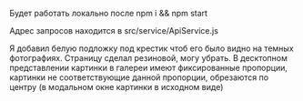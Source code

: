 Будет работать локально после npm i && npm start

Адрес запросов находится в src/service/ApiService.js

Я добавил белую подложку под крестик чтоб его было видно на темных фотографиях.
Страницу сделал резиновой, могу убрать.
В десктопном представлении картинки в галереи имеют фиксированные пропорции, картинки не соответствующие данной пропорции, обрезаются по центру (в модальном окне картинки в исходном виде)

